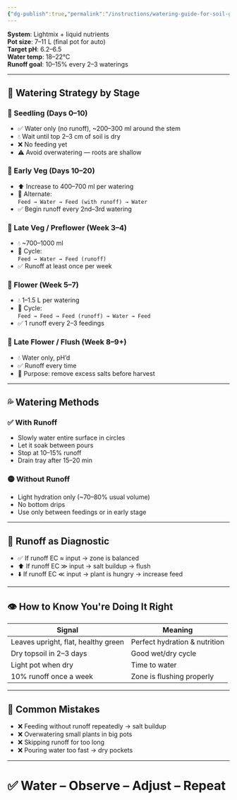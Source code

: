 ```yaml
---
{"dg-publish":true,"permalink":"/instructions/watering-guide-for-soil-grows/","created":"2025-06-27T10:21:07.000+04:00","updated":"2025-06-28T06:55:11.470+04:00"}
---
```



**System**: Lightmix + liquid nutrients  
**Pot size**: 7–11 L (final pot for auto)  
**Target pH**: 6.2–6.5  
**Water temp**: 18–22°C  
**Runoff goal**: 10–15% every 2–3 waterings

---

## 🧭 Watering Strategy by Stage

### 🍼 Seedling (Days 0–10)
- ✅ Water only (no runoff), ~200–300 ml around the stem
- 💧 Wait until top 2–3 cm of soil is dry
- ❌ No feeding yet
- ⚠️ Avoid overwatering — roots are shallow

### 🌱 Early Veg (Days 10–20)
- ⬆️ Increase to 400–700 ml per watering
- 🔁 Alternate:  
  `Feed → Water → Feed (with runoff) → Water`
- ✅ Begin runoff every 2nd–3rd watering

### 🌿 Late Veg / Preflower (Week 3–4)
- 💧 ~700–1000 ml
- 🔁 Cycle:  
  `Feed → Water → Feed (runoff)`
- ✅ Runoff at least once per week

### 🌸 Flower (Week 5–7)
- 💧 1–1.5 L per watering
- 🔁 Cycle:  
  `Feed → Feed → Feed (runoff) → Water → Feed`
- ✅ 1 runoff every 2–3 feedings

### 🍂 Late Flower / Flush (Week 8–9+)
- 💧 Water only, pH’d
- ✅ Runoff every time
- 🎯 Purpose: remove excess salts before harvest

---

## 💦 Watering Methods

### ✅ With Runoff
- Slowly water entire surface in circles
- Let it soak between pours
- Stop at 10–15% runoff
- Drain tray after 15–20 min

### 🟡 Without Runoff
- Light hydration only (~70–80% usual volume)
- No bottom drips
- Use only between feedings or in early stage

---

## 🧪 Runoff as Diagnostic

- ✅ If runoff EC ≈ input → zone is balanced
- ⬆️ If runoff EC ≫ input → salt buildup → flush
- ⬇️ If runoff EC ≪ input → plant is hungry → increase feed

---

## 👁️ How to Know You're Doing It Right

| Signal | Meaning |
|--------|---------|
| Leaves upright, flat, healthy green | Perfect hydration & nutrition |
| Dry topsoil in 2–3 days | Good wet/dry cycle |
| Light pot when dry | Time to water |
| 10% runoff once a week | Zone is flushing properly |

---

## 🚫 Common Mistakes

- ❌ Feeding without runoff repeatedly → salt buildup
- ❌ Overwatering small plants in big pots
- ❌ Skipping runoff for too long
- ❌ Pouring water too fast → dry pockets

---

# ✅ Water – Observe – Adjust – Repeat